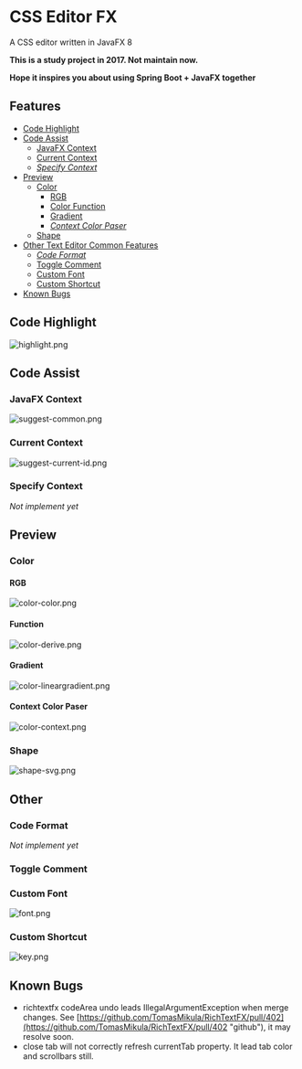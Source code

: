 # CSS Editor FX #

A CSS editor written in JavaFX 8

**This is a study project in 2017. Not maintain now.**

**Hope it inspires you about using Spring Boot + JavaFX together**

## Features ##
- [Code Highlight](#code-highlight)
- [Code Assist](#code-assist)
	- [JavaFX Context](#javafx-context)
	- [Current Context](#current-context)
	- *[Specify Context](#specify-context)*
- [Preview](#preview)
	- [Color](#color)
		- [RGB](#rgb)
		- [Color Function](#function)
		- [Gradient](#gradient)
		- *[Context Color Paser](#context-color-paser)*
	- [Shape](#shape)
- [Other Text Editor Common Features](#other)
	- *[Code Format](#code-format)*
	- [Toggle Comment](#toggle-comment)
	- [Custom Font](#custom-font)
	- [Custom Shortcut](#custom-shortcut)
- [Known Bugs](#known-bugs)

## Code Highlight ##
![highlight.png](readme/highlight.png)

## Code Assist ##
### JavaFX Context ###
![suggest-common.png](readme/suggest-common.png)
### Current Context ###
![suggest-current-id.png](readme/suggest-current-id.png)
### Specify Context ###
*Not implement yet*

## Preview ##
### Color ###
#### RGB ####
![color-color.png](readme/color-color.png)
#### Function ####
![color-derive.png](readme/color-derive.png)
#### Gradient ####
![color-lineargradient.png](readme/color-lineargradient.png)
#### Context Color Paser ####
![color-context.png](readme/color-context.png)
### Shape ###
![shape-svg.png](readme/shape-svg.png)

## Other ##
### Code Format ###
*Not implement yet*
### Toggle Comment ###

### Custom Font ###
![font.png](readme/font.png)
### Custom Shortcut ###
![key.png](readme/key.png)

## Known Bugs ##
- richtextfx codeArea undo leads IllegalArgumentException when merge changes. See [https://github.com/TomasMikula/RichTextFX/pull/402](https://github.com/TomasMikula/RichTextFX/pull/402 "github"), it may resolve soon.
- close tab will not correctly refresh currentTab property. It lead tab color and scrollbars still.